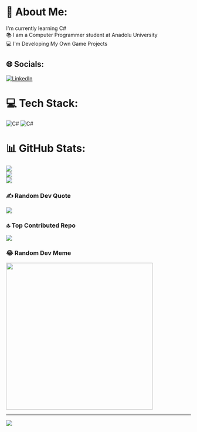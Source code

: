 # 💫 About Me:
I'm currently learning C#<br>📚 I am a Computer Programmer student at Anadolu University<br>💻 I'm Developing My Own Game Projects


## 🌐 Socials:
[![LinkedIn](https://img.shields.io/badge/LinkedIn-%230077B5.svg?logo=linkedin&logoColor=white)](https://linkedin.com/in/https://www.linkedin.com/in/h%C3%BCseyin-t%C3%BCmenbatur-9508712b0/) 

# 💻 Tech Stack:
![C#](https://img.shields.io/badge/c%23-%23239120.svg?style=for-the-badge&logo=csharp&logoColor=white) ![C#](https://img.shields.io/badge/c%23-%23239120.svg?style=for-the-badge&logo=csharp&logoColor=white)
# 📊 GitHub Stats:
![](https://github-readme-stats.vercel.app/api?username=Huseyintumenbatur0&theme=radical&hide_border=true&include_all_commits=false&count_private=false)<br/>
![](https://github-readme-streak-stats.herokuapp.com/?user=Huseyintumenbatur0&theme=radical&hide_border=true)<br/>
![](https://github-readme-stats.vercel.app/api/top-langs/?username=Huseyintumenbatur0&theme=radical&hide_border=true&include_all_commits=false&count_private=false&layout=compact)

### ✍️ Random Dev Quote
![](https://quotes-github-readme.vercel.app/api?type=horizontal&theme=radical)

### 🔝 Top Contributed Repo
![](https://github-contributor-stats.vercel.app/api?username=Huseyintumenbatur0&limit=5&theme=dark&combine_all_yearly_contributions=true)

### 😂 Random Dev Meme
<img src='https://randommeme-five.vercel.app/' style="height: 400px;"/>

---
[![](https://visitcount.itsvg.in/api?id=Huseyintumenbatur0&icon=0&color=0)](https://visitcount.itsvg.in)

<!-- Proudly created with GPRM ( https://gprm.itsvg.in ) -->

